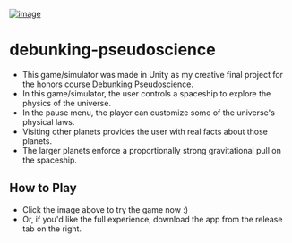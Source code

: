 [![image](https://github.com/user-attachments/assets/d320242b-ad42-47fa-9cea-18e6793add39)](https://macrisconstantine.github.io/debunking-pseudoscience/)

# debunking-pseudoscience
- This game/simulator was made in Unity as my creative final project for the honors course Debunking Pseudoscience.
- In this game/simulator, the user controls a spaceship to explore the physics of the universe.
- In the pause menu, the player can customize some of the universe's physical laws.
- Visiting other planets provides the user with real facts about those planets.
- The larger planets enforce a proportionally strong gravitational pull on the spaceship.
## How to Play
- Click the image above to try the game now :)
- Or, if you'd like the full experience, download the app from the release tab on the right. 
